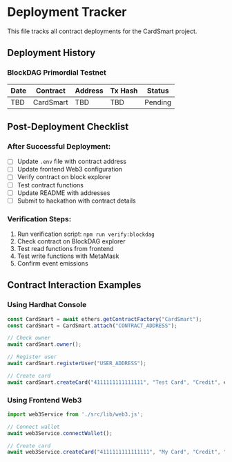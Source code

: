 # Deployment Tracker

This file tracks all contract deployments for the CardSmart project.

## Deployment History

### BlockDAG Primordial Testnet

| Date | Contract | Address | Tx Hash | Status |
|------|----------|---------|---------|--------|
| TBD  | CardSmart | TBD     | TBD     | Pending |

## Post-Deployment Checklist

### After Successful Deployment:
- [ ] Update `.env` file with contract address
- [ ] Update frontend Web3 configuration
- [ ] Verify contract on block explorer  
- [ ] Test contract functions
- [ ] Update README with addresses
- [ ] Submit to hackathon with contract details

### Verification Steps:
1. Run verification script: `npm run verify:blockdag`
2. Check contract on BlockDAG explorer
3. Test read functions from frontend
4. Test write functions with MetaMask
5. Confirm event emissions

## Contract Interaction Examples

### Using Hardhat Console
```javascript
const CardSmart = await ethers.getContractFactory("CardSmart");
const cardSmart = CardSmart.attach("CONTRACT_ADDRESS");

// Check owner
await cardSmart.owner();

// Register user
await cardSmart.registerUser("USER_ADDRESS");

// Create card
await cardSmart.createCard("4111111111111111", "Test Card", "Credit", ethers.utils.parseEther("5"));
```

### Using Frontend Web3
```javascript
import web3Service from './src/lib/web3.js';

// Connect wallet
await web3Service.connectWallet();

// Create card
await web3Service.createCard("4111111111111111", "My Card", "Credit", "5000");
```
